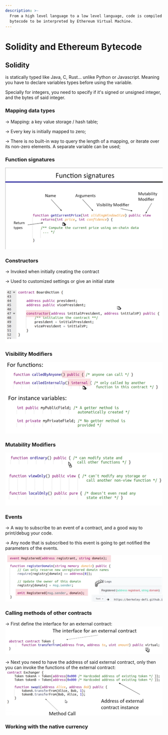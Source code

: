 ```yaml
---
description: >-
  From a high level language to a low level language, code is compiled to
  bytecode to be interpreted by Ethereum Virtual Machine.
---
```


# Solidity and Ethereum Bytecode

## Solidity

is statically typed like Java, C, Rust... unlike Python or Javascript. Meaning you have to declare variables types before using the variable.

Specially for integers, you need to specify if it's signed or unsigned integer, and the bytes of said integer.

### Mapping data types

\-> Mapping: a key value storage / hash table;

\-> Every key is initially mapped to zero;

\-> There is no built-in way to query the length of a mapping, or iterate over its non-zero elements. A separate variable can be used;

### Function signatures

![](<../.gitbook/assets/imagem (6).png>)

### Constructors

\-> Invoked when initially creating the contract

\-> Used to customized settings or give an initial state

![](<../.gitbook/assets/imagem (2).png>)

### Visibility Modifiers

![](<../.gitbook/assets/imagem (5).png>)

### Mutability Modifiers

![](<../.gitbook/assets/imagem (8).png>)

### Events

\-> A way to subscribe to an event of a contract, and a good way to print/debug your code.

\-> Any node that is subscribed to this event is going to get notified the parameters of the events.

![](../.gitbook/assets/imagem.png)

### Calling methods of other contracts

\-> First define the interface for an external contract: ![](<../.gitbook/assets/imagem (7).png>)

\-> Next you need to have the address of said external contract, only then you can invoke the functions of the external contract: ![](<../.gitbook/assets/imagem (3).png>)

### Working with the native currency
